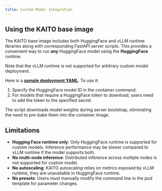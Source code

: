 ```yaml
---
title: Custom Model Integration
---
```


## Using the KAITO base image

The KAITO base image includes both HuggingFace and vLLM runtime libraries along with corresponding FastAPI server scripts. This provides a convenient way to run **any** HuggingFace model using the **HuggingFace** runtime.

Note that the vLLM runtime is not supported for arbitrary custom model deployment.

Here is a **[sample deployment YAML](../../examples/custom-model-integration/custom-model-deployment.yaml)**. To use it:
1. Specify the HuggingFace model ID in the container command.
2. For models that require a HuggingFace token to download, users need to add the token to the specified secret.

The script downloads model weights during server bootstrap, eliminating the need to pre-bake them into the container image.

## Limitations

- **Hugging Face runtime only**: Only HuggingFace runtime is supported for custom models. Inference performance may be slower compared to vLLM runtime if the model supports both.
- **No multi-node inference**: Distributed inference across multiple nodes is not supported for custom model.
- **No autoscaling**: KAITO autoscaling relies on metrics exposed by vLLM runtime, they are unavailable in HuggingFace runtime.
- **No presets**: Users must manually modify the command line in the pod template for parameter changes.
